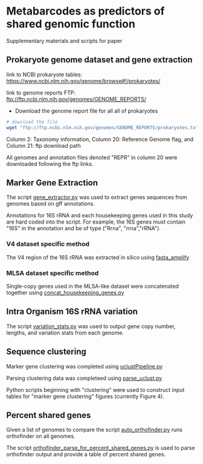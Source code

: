 # Metabarcodes as predictors of shared genomic function
Supplementary materials and scripts for paper




## Prokaryote genome dataset and gene extraction

link to NCBI prokaryote tables: https://www.ncbi.nlm.nih.gov/genome/browse#!/prokaryotes/

link to genome reports FTP: ftp://ftp.ncbi.nlm.nih.gov/genomes/GENOME_REPORTS/

* Download the genome report file for all all of prokaryotes

```bash
# download the file
wget "ftp://ftp.ncbi.nlm.nih.gov/genomes/GENOME_REPORTS/prokaryotes.txt"
```

Column 2: Taxonomy information,
Column 20: Reference Genome flag, and
Column 21: ftp download path

All genomes and annotation files denoted "REPR" in column 20 were downloaded following the ftp links.

## Marker Gene Extraction

The script [gene_extractor.py](https://github.com/Joseph7e/Marker-genes-as-predictors-of-shared-genomic-function/blob/master/Python%20Scripts/gene_extractor.py) was used to extract genes sequences from genomes based on gff annotations.

Annotations for 16S rRNA and each housekeeping genes used in this study are hard coded into the script. For example, the 16S genes must contain "16S" in the annotation and be of type ("Rrna", "rrna","rRNA").


### V4 dataset specific method

The V4 region of the 16S rRNA was extracted in silico using [fasta_amplify](https://github.com/Joseph7e/Marker-genes-as-predictors-of-shared-genomic-function/blob/master/Python%20Scripts/fasta_amplify.py)


### MLSA dataset specific method

Single-copy genes used in the MLSA-like dataset were concatenated together using [concat_housekeeping_genes.py](https://github.com/Joseph7e/Marker-genes-as-predictors-of-shared-genomic-function/blob/master/Python%20Scripts/concat_housekeeping_genes.py)


## Intra Organism 16S rRNA variation

The script [variation_stats.py](https://github.com/Joseph7e/Marker-genes-as-predictors-of-shared-genomic-function/blob/master/Python%20Scripts/variation_stats.py) was used to output gene copy number, lengths, and variation stats from each genome.


## Sequence clustering

Marker gene clustering was completed using [uclustPipeline.py](https://github.com/Joseph7e/Marker-genes-as-predictors-of-shared-genomic-function/blob/master/Python%20Scripts/uclustPipeline.py)

Parsing clustering data was completeed using [parse_uclust.py](https://github.com/Joseph7e/Marker-genes-as-predictors-of-shared-genomic-function/blob/master/Python%20Scripts/parse_uclust.py)

Python scripts beginning with "clustering" were used to construct input tables for "marker gene clustering" figures (currently Figure 4).


## Percent shared genes

Given a list of genomes to compare the script [auto_orthofinder.py](https://github.com/Joseph7e/Marker-genes-as-predictors-of-shared-genomic-function/blob/master/Python%20Scripts/auto_orthofinder.py) runs orthofinder on all genomes.

The script [orthofinder_parse_for_percent_shared_genes.py](https://github.com/Joseph7e/Marker-genes-as-predictors-of-shared-genomic-function/blob/master/Python%20Scripts/orthofinder_parse_for_percent_shared_genes.py) is used to parse orthofinder output and provide a table of percent shared genes.


